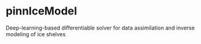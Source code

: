 # pinnIceModel
Deep-learning-based differentiable solver for data assimilation and inverse modeling of ice shelves
